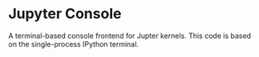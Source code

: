 # Jupyter Console

A terminal-based console frontend for Jupter kernels.
This code is based on the single-process IPython terminal.
